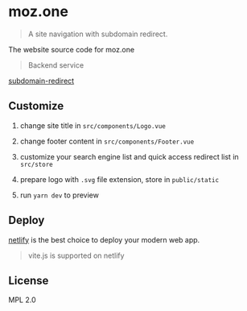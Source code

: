 # moz.one

> A site navigation with subdomain redirect.

The website source code for moz.one

> Backend service

[subdomain-redirect](https://github.com/initdc/subdomain-redirect)

## Customize

1. change site title in `src/components/Logo.vue`
2. change footer content in `src/components/Footer.vue`

3. customize your search engine list and quick access redirect list in `src/store`

4. prepare logo with `.svg` file extension, store in `public/static`

5. run `yarn dev` to preview

## Deploy

[netlify](https://www.netlify.com) is the best choice to deploy your modern web app.

> vite.js is supported on netlify

## License

MPL 2.0
